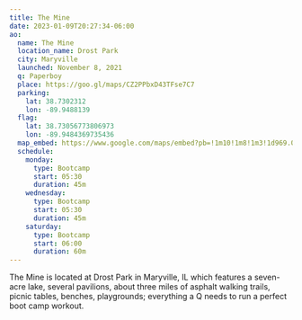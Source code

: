 ```yaml
---
title: The Mine
date: 2023-01-09T20:27:34-06:00
ao:
  name: The Mine
  location_name: Drost Park
  city: Maryville
  launched: November 8, 2021
  q: Paperboy
  place: https://goo.gl/maps/CZ2PPbxD43TFse7C7
  parking:
    lat: 38.7302312
    lon: -89.9488139
  flag:
    lat: 38.73056773806973
    lon: -89.9484369735436
  map_embed: https://www.google.com/maps/embed?pb=!1m10!1m8!1m3!1d969.0478259870856!2d-89.94859647941438!3d38.730574435821445!3m2!1i1024!2i768!4f13.1!5e1!3m2!1sen!2sus!4v1673557189488!5m2!1sen!2sus
  schedule:
    monday:
      type: Bootcamp
      start: 05:30
      duration: 45m
    wednesday:
      type: Bootcamp
      start: 05:30
      duration: 45m
    saturday:
      type: Bootcamp
      start: 06:00
      duration: 60m
---
```

The Mine is located at Drost Park in Maryville, IL which features a seven-acre lake, several pavilions, about three miles of asphalt walking trails, picnic tables, benches, playgrounds; everything a Q needs to run a perfect boot camp workout.
